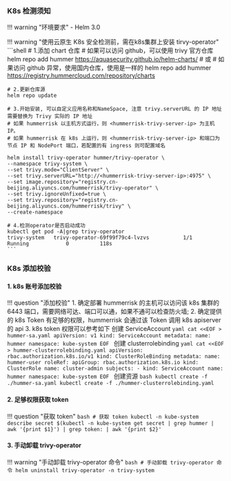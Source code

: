 ### K8s 检测须知

!!! warning "环境要求"
    - Helm 3.0

!!! warning "使用云原生 K8s 安全检测前，需在k8s集群上安装 tirvy-operator"
    ```shell
    # 1.添加 chart 仓库
    # 如果可以访问 github，可以使用 trivy 官方仓库
    helm repo add hummer https://aquasecurity.github.io/helm-charts/
    # 或
    # 如果访问 github 异常，使用国内仓库，使用是一样的
    helm repo add hummer https://registry.hummercloud.com/repository/charts
    
    # 2.更新仓库源
    helm repo update
    
    # 3.开始安装, 可以自定义应用名称和NameSpace, 注意 trivy.serverURL 的 IP 地址需要替换为 Trivy 实际的 IP 地址
    # 如果 hummerrisk 以主机方式运行，则 <hummerrisk-trivy-server-ip> 为主机 IP。
    # 如果 hummerrisk 在 k8s 上运行，则 <hummerrisk-trivy-server-ip> 和端口为节点 IP 和 NodePort 端口，若配置的有 ingress 则可配置域名

    helm install trivy-operator hummer/trivy-operator \
    --namespace trivy-system \
    --set trivy.mode="ClientServer" \
    --set trivy.serverURL="http://<hummerrisk-trivy-server-ip>:4975" \
    --set image.repository="registry.cn-beijing.aliyuncs.com/hummerrisk/trivy-operator" \
    --set trivy.ignoreUnfixed=true \
    --set trivy.repository="registry.cn-beijing.aliyuncs.com/hummerrisk/trivy" \
    --create-namespace

    # 4.检测operator是否启动成功
    kubectl get pod -A|grep trivy-operator
    trivy-system   trivy-operator-69f99f79c4-lvzvs           1/1     Running            0          118s
    ```

### K8s 添加校验

#### 1. k8s 账号添加校验

!!! question "添加校验"
    1. 确定部署 hummerrisk 的主机可以访问该 k8s 集群的 6443 端口，需要网络可达、端口可以通，如果不通可以检查防火墙;
    2. 确定提供的 k8s Token 有足够的权限，hummerrisk 会通过该 Token 调用 k8s apiserver 的 api
    3. k8s token 权限可以参考如下
    创建 ServiceAccount
    ```yaml
    cat <<EOF > hummer-sa.yaml
    apiVersion: v1
    kind: ServiceAccount
    metadata:
      name: hummer
      namespace: kube-system
    EOF
    ```
    创建 clusterrolebinding
    ```yaml
    cat <<EOF > hummer-clusterrolebinding.yaml
    apiVersion: rbac.authorization.k8s.io/v1
    kind: ClusterRoleBinding
    metadata:
      name: hummer-user
    roleRef:
      apiGroup: rbac.authorization.k8s.io
      kind: ClusterRole
      name: cluster-admin
    subjects:
      - kind: ServiceAccount
        name: hummer
        namespace: kube-system
    EOF
    ```
    创建资源
    ```bash
    kubectl create -f ./hummer-sa.yaml
    kubectl create -f ./hummer-clusterrolebinding.yaml
    ```

#### 2. 足够权限获取 token
!!! question "获取 token"
    ```bash
    # 获取 token
    kubectl -n kube-system describe secret $(kubectl -n kube-system get secret | grep hummer | awk '{print $1}') | grep token: | awk '{print $2}'
    ```

#### 3. 手动卸载 trivy-operator
!!! warning "手动卸载 trivy-operator 命令"
    ```bash
    # 手动卸载 trivy-operator 命令
    helm uninstall trivy-operator -n trivy-system
    ```
